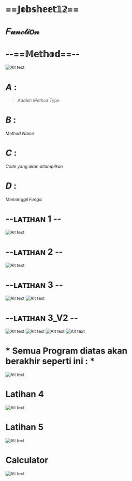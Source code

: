 # ==𝕁𝕠𝕓𝕤𝕙𝕖𝕖𝕥𝟙𝟚==
# 𝐹𝓊𝓃𝒸𝓉𝒾𝑜𝓃

# --==𝕄𝕖𝕥𝕙𝕠𝕕==--
![Alt text](https://github.com/Syihabuddinsanni/Jobsheet12_Function/blob/master/Method.png)
# *A* :
>_Adalah Method Type_
# *B* :
_Method Name_
# *C* :
_Code yang akan ditampilkan_
# *D* :
_Memanggil Fungsi_


# --ʟᴀᴛɪʜᴀɴ 1 -- 
![Alt text](https://github.com/Syihabuddinsanni/Jobsheet12_Function/blob/master/Latihan.png)


# --ʟᴀᴛɪʜᴀɴ 2 --  
![Alt text](https://github.com/Syihabuddinsanni/Jobsheet12_Function/blob/master/L2.png)

# --ʟᴀᴛɪʜᴀɴ 3 -- 
![Alt text](https://github.com/Syihabuddinsanni/Jobsheet12_Function/blob/master/Latihan3.png)
![Alt text](https://github.com/Syihabuddinsanni/Jobsheet12_Function/blob/master/L3A_4.png)


# --ʟᴀᴛɪʜᴀɴ 3_V2 --
![Alt text](https://github.com/Syihabuddinsanni/Jobsheet12_Function/blob/master/L3A1.png)
![Alt text](https://github.com/Syihabuddinsanni/Jobsheet12_Function/blob/master/L3A2.png)
![Alt text](https://github.com/Syihabuddinsanni/Jobsheet12_Function/blob/master/L3A3.png)
![Alt text](https://github.com/Syihabuddinsanni/Jobsheet12_Function/blob/master/L3A.png)
# * Semua Program diatas akan berakhir seperti ini : *
![Alt text](https://github.com/Syihabuddinsanni/Jobsheet12_Function/blob/master/L3A_4.png)


# Latihan 4
![Alt text](https://github.com/Syihabuddinsanni/Jobsheet12_Function/blob/master/L4.png)


# Latihan 5
![Alt text](https://github.com/Syihabuddinsanni/Jobsheet12_Function/blob/master/L5.png)

# Calculator
![Alt text](https://github.com/Syihabuddinsanni/Jobsheet12_Function/blob/master/CalculatorKu.png)

